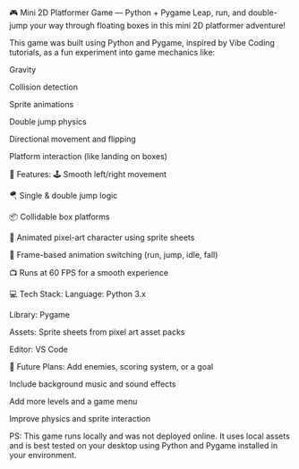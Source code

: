 🎮 Mini 2D Platformer Game — Python + Pygame
Leap, run, and double-jump your way through floating boxes in this mini 2D platformer adventure!

This game was built using Python and Pygame, inspired by Vibe Coding tutorials, as a fun experiment into game mechanics like:

  Gravity
  
  Collision detection
  
  Sprite animations
  
  Double jump physics
  
  Directional movement and flipping
  
  Platform interaction (like landing on boxes)

🧩 Features:
🕹️ Smooth left/right movement

🪂 Single & double jump logic

📦 Collidable box platforms

🎨 Animated pixel-art character using sprite sheets

🔁 Frame-based animation switching (run, jump, idle, fall)

📺 Runs at 60 FPS for a smooth experience

💻 Tech Stack:
Language: Python 3.x

Library: Pygame

Assets: Sprite sheets from pixel art asset packs

Editor: VS Code

🚧 Future Plans:
Add enemies, scoring system, or a goal

Include background music and sound effects

Add more levels and a game menu

Improve physics and sprite interaction

PS: This game runs locally and was not deployed online. It uses local assets and is best tested on your desktop using Python and Pygame installed in your environment.

